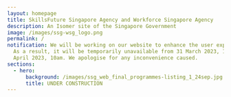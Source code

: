 ```yaml
---
layout: homepage
title: SkillsFuture Singapore Agency and Workforce Singapore Agency
description: An Isomer site of the Singapore Government
image: /images/ssg-wsg_logo.png
permalink: /
notification: We will be working on our website to enhance the user experience.
  As a result, it will be temporarily unavailable from 31 March 2023, 10pm to 1
  April 2023, 10am. We apologise for any inconvenience caused.
sections:
  - hero:
      background: /images/ssg_web_final_programmes-listing_1_24sep.jpg
      title: UNDER CONSTRUCTION
---
```

